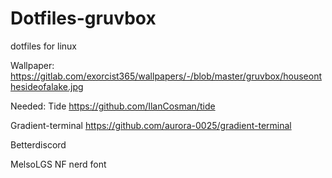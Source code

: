 # Dotfiles-gruvbox
dotfiles for linux


Wallpaper: https://gitlab.com/exorcist365/wallpapers/-/blob/master/gruvbox/houseonthesideofalake.jpg


Needed: 
Tide
https://github.com/IlanCosman/tide


Gradient-terminal
https://github.com/aurora-0025/gradient-terminal


Betterdiscord

MelsoLGS NF nerd font
